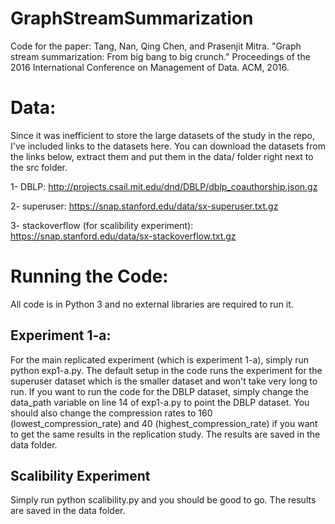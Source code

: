 # GraphStreamSummarization
Code for the paper: Tang, Nan, Qing Chen, and Prasenjit Mitra. "Graph stream summarization: From big bang to big crunch." Proceedings of the 2016 International Conference on Management of Data. ACM, 2016.

# Data:

Since it was inefficient to store the large datasets of the study in the repo, I've included links to the datasets here.
You can download the datasets from the links below, extract them and put them in the data/ folder right next to the src folder.

1- DBLP: http://projects.csail.mit.edu/dnd/DBLP/dblp_coauthorship.json.gz

2- superuser: https://snap.stanford.edu/data/sx-superuser.txt.gz

3- stackoverflow (for scalibility experiment): https://snap.stanford.edu/data/sx-stackoverflow.txt.gz

# Running the Code:
All code is in Python 3 and no external libraries are required to run it.

## Experiment 1-a:
For the main replicated experiment (which is experiment 1-a), 
simply run python exp1-a.py. The default setup in the code runs the experiment for the superuser dataset which is the
smaller dataset and won't take very long to run. If you want to run the code for the DBLP dataset, simply change the 
data_path variable on line 14 of exp1-a.py to point the DBLP dataset. You should also change the compression rates 
to 160 (lowest_compression_rate) and 40 (highest_compression_rate) if you want to get the same results in the replication study.
The results are saved in the data folder.

## Scalibility Experiment
Simply run python scalibility.py and you should be good to go. The results are saved in the data folder.

